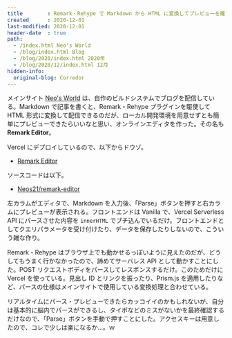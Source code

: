 ```yaml
---
title        : Remark・Rehype で Markdown から HTML に変換してプレビューを確認できるオンラインエディタを作った
created      : 2020-12-01
last-modified: 2020-12-01
header-date  : true
path:
  - /index.html Neo's World
  - /blog/index.html Blog
  - /blog/2020/index.html 2020年
  - /blog/2020/12/index.html 12月
hidden-info:
  original-blog: Corredor
---
```


メインサイト [Neo's World](https://neos21.net/) は、自作のビルドシステムでブログを配信している。Markdown で記事を書くと、Remark・Rehype プラグインを駆使して HTML 形式に変換して配信できるのだが、ローカル開発環境を用意せずとも簡単にプレビューできたらいいなと思い、オンラインエディタを作った。その名も **Remark Editor**。

Vercel にデプロイしているので、以下からドウゾ。

- [Remark Editor](https://remark-editor.vercel.app/)

ソースコードは以下。

- [Neos21/remark-editor](https://github.com/Neos21/remark-editor)

左カラムがエディタで、Markdown を入力後、「Parse」ボタンを押すと右カラムにプレビューが表示される。フロントエンドは Vanilla で、Vercel Serverless API にパースさせた内容を `innerHTML` でブチ込んでいるだけ。フロントエンドとしてクエリパラメータを受け付けたり、データを保存したりしないので、こういう雑な作り。

Remark・Rehype はブラウザ上でも動かせるっぽいように見えたのだが、どうしてもうまく行かなかったので、諦めてサーバレス API として動かすことにした。POST リクエストボディをパースしてレスポンスするだけ。このためだけに Vercel を使っている。見出し ID とリンクを振ったり、Prism.js を適用したりなど、パースの仕様はメインサイトで使用している変換処理と合わせている。

リアルタイムにパース・プレビューできたらカッコイイのかもしれないが、自分は基本的に脳内でパースができるし、タイポなどのミスがないかを最終確認するだけなので、「Parse」ボタンを手動で押すことにした。アクセスキーは用意したので、コレで少しは楽になるか…。ｗ

